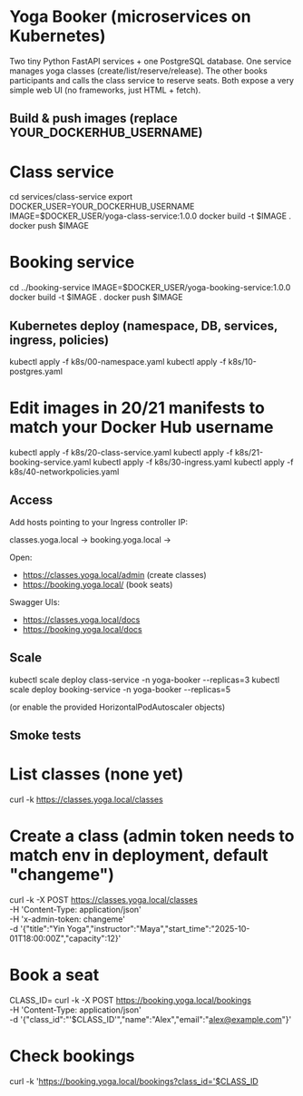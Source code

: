 # Yoga Booker (microservices on Kubernetes)


Two tiny Python FastAPI services + one PostgreSQL database. One service manages yoga classes (create/list/reserve/release). The other books participants and calls the class service to reserve seats. Both expose a very simple web UI (no frameworks, just HTML + fetch).


## Build & push images (replace YOUR_DOCKERHUB_USERNAME)


# Class service
cd services/class-service
export DOCKER_USER=YOUR_DOCKERHUB_USERNAME
IMAGE=$DOCKER_USER/yoga-class-service:1.0.0
docker build -t $IMAGE .
docker push $IMAGE


# Booking service
cd ../booking-service
IMAGE=$DOCKER_USER/yoga-booking-service:1.0.0
docker build -t $IMAGE .
docker push $IMAGE


## Kubernetes deploy (namespace, DB, services, ingress, policies)


kubectl apply -f k8s/00-namespace.yaml
kubectl apply -f k8s/10-postgres.yaml
# Edit images in 20/21 manifests to match your Docker Hub username
kubectl apply -f k8s/20-class-service.yaml
kubectl apply -f k8s/21-booking-service.yaml
kubectl apply -f k8s/30-ingress.yaml
kubectl apply -f k8s/40-networkpolicies.yaml


## Access

Add hosts pointing to your Ingress controller IP:

classes.yoga.local -> <LB IP>
booking.yoga.local -> <LB IP>

Open:
- https://classes.yoga.local/admin (create classes)
- https://booking.yoga.local/ (book seats)

Swagger UIs:
- https://classes.yoga.local/docs
- https://booking.yoga.local/docs

## Scale

kubectl scale deploy class-service -n yoga-booker --replicas=3
kubectl scale deploy booking-service -n yoga-booker --replicas=5


(or enable the provided HorizontalPodAutoscaler objects)

## Smoke tests

# List classes (none yet)
curl -k https://classes.yoga.local/classes

# Create a class (admin token needs to match env in deployment, default "changeme")
curl -k -X POST https://classes.yoga.local/classes \
-H 'Content-Type: application/json' \
-H 'x-admin-token: changeme' \
-d '{"title":"Yin Yoga","instructor":"Maya","start_time":"2025-10-01T18:00:00Z","capacity":12}'


# Book a seat
CLASS_ID=<uuid from create response>
curl -k -X POST https://booking.yoga.local/bookings \
-H 'Content-Type: application/json' \
-d '{"class_id":"'$CLASS_ID'","name":"Alex","email":"alex@example.com"}'


# Check bookings
curl -k 'https://booking.yoga.local/bookings?class_id='$CLASS_ID
